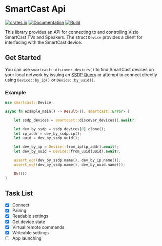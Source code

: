 # SmartCast Api
[![crates.io](https://img.shields.io/crates/v/smartcast)](https://crates.io/crates/smartcast)
[![Documentation](https://docs.rs/smartcast/badge.svg)](https://docs.rs/smartcast)
[![Build](https://github.com/ConnorTroy/smartcast/actions/workflows/build.yml/badge.svg)](https://github.com/ConnorTroy/smartcast/actions/workflows/build.yml)

This library provides an API for connecting to and controlling Vizio SmartCast TVs and Speakers. The struct `Device` provides a client for interfacing with the SmartCast device.

## Get Started

You can use `smartcast::discover_devices()` to find SmartCast devices on your local network by issuing an [SSDP Query](https://en.wikipedia.org/wiki/Simple_Service_Discovery_Protocol) or attempt to connect directly using `Device::by_ip()` or `Device::by_uuid()`.

### Example

```rust
use smartcast::Device;

async fn example_main() -> Result<(), smartcast::Error> {

    let ssdp_devices = smartcast::discover_devices().await?;

    let dev_by_ssdp = ssdp_devices[0].clone();
    let ip_addr = dev_by_ssdp.ip();
    let uuid = dev_by_ssdp.uuid();

    let dev_by_ip = Device::from_ip(ip_addr).await?;
    let dev_by_uuid = Device::from_uuid(uuid).await?;

    assert_eq!(dev_by_ssdp.name(), dev_by_ip.name());
    assert_eq!(dev_by_ssdp.name(), dev_by_uuid.name());

    Ok(())
}
```

## Task List

- [x] Connect
- [x] Pairing
- [x] Readable settings
- [x] Get device state
- [x] Virtual remote commands
- [x] Writeable settings
- [ ] App launching
